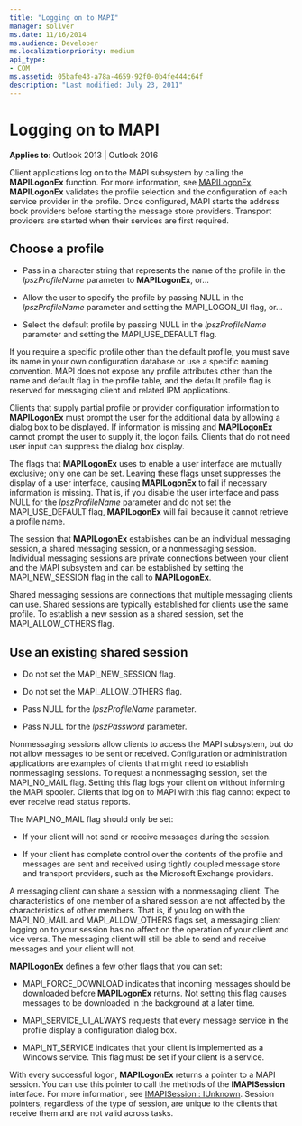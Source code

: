 ```yaml
---
title: "Logging on to MAPI"
manager: soliver
ms.date: 11/16/2014
ms.audience: Developer
ms.localizationpriority: medium
api_type:
- COM
ms.assetid: 05bafe43-a78a-4659-92f0-0b4fe444c64f
description: "Last modified: July 23, 2011"
---
```


# Logging on to MAPI
 
**Applies to**: Outlook 2013 | Outlook 2016 
  
Client applications log on to the MAPI subsystem by calling the **MAPILogonEx** function. For more information, see [MAPILogonEx](mapilogonex.md). **MAPILogonEx** validates the profile selection and the configuration of each service provider in the profile. Once configured, MAPI starts the address book providers before starting the message store providers. Transport providers are started when their services are first required. 
  
## Choose a profile
  
- Pass in a character string that represents the name of the profile in the _lpszProfileName_ parameter to **MAPILogonEx**, or...
    
- Allow the user to specify the profile by passing NULL in the _lpszProfileName_ parameter and setting the MAPI_LOGON_UI flag, or... 

- Select the default profile by passing NULL in the _lpszProfileName_ parameter and setting the MAPI_USE_DEFAULT flag. 
    
If you require a specific profile other than the default profile, you must save its name in your own configuration database or use a specific naming convention. MAPI does not expose any profile attributes other than the name and default flag in the profile table, and the default profile flag is reserved for messaging client and related IPM applications.
  
Clients that supply partial profile or provider configuration information to **MAPILogonEx** must prompt the user for the additional data by allowing a dialog box to be displayed. If information is missing and **MAPILogonEx** cannot prompt the user to supply it, the logon fails. Clients that do not need user input can suppress the dialog box display. 
  
The flags that **MAPILogonEx** uses to enable a user interface are mutually exclusive; only one can be set. Leaving these flags unset suppresses the display of a user interface, causing **MAPILogonEx** to fail if necessary information is missing. That is, if you disable the user interface and pass NULL for the  _lpszProfileName_ parameter and do not set the MAPI_USE_DEFAULT flag, **MAPILogonEx** will fail because it cannot retrieve a profile name. 
  
The session that **MAPILogonEx** establishes can be an individual messaging session, a shared messaging session, or a nonmessaging session. Individual messaging sessions are private connections between your client and the MAPI subsystem and can be established by setting the MAPI_NEW_SESSION flag in the call to **MAPILogonEx**.
  
Shared messaging sessions are connections that multiple messaging clients can use. Shared sessions are typically established for clients use the same profile. To establish a new session as a shared session, set the MAPI_ALLOW_OTHERS flag. 
  
## Use an existing shared session
  
- Do not set the MAPI_NEW_SESSION flag.
    
- Do not set the MAPI_ALLOW_OTHERS flag.
    
- Pass NULL for the  _lpszProfileName_ parameter. 
    
- Pass NULL for the  _lpszPassword_ parameter. 
    
Nonmessaging sessions allow clients to access the MAPI subsystem, but do not allow messages to be sent or received. Configuration or administration applications are examples of clients that might need to establish nonmessaging sessions. To request a nonmessaging session, set the MAPI_NO_MAIL flag. Setting this flag logs your client on without informing the MAPI spooler. Clients that log on to MAPI with this flag cannot expect to ever receive read status reports.
  
The MAPI_NO_MAIL flag should only be set:
  
- If your client will not send or receive messages during the session.
    
- If your client has complete control over the contents of the profile and messages are sent and received using tightly coupled message store and transport providers, such as the Microsoft Exchange providers.
    
A messaging client can share a session with a nonmessaging client. The characteristics of one member of a shared session are not affected by the characteristics of other members. That is, if you log on with the MAPI_NO_MAIL and MAPI_ALLOW_OTHERS flags set, a messaging client logging on to your session has no affect on the operation of your client and vice versa. The messaging client will still be able to send and receive messages and your client will not.
  
**MAPILogonEx** defines a few other flags that you can set: 
  
- MAPI_FORCE_DOWNLOAD indicates that incoming messages should be downloaded before **MAPILogonEx** returns. Not setting this flag causes messages to be downloaded in the background at a later time. 
    
- MAPI_SERVICE_UI_ALWAYS requests that every message service in the profile display a configuration dialog box.
    
- MAPI_NT_SERVICE indicates that your client is implemented as a Windows service. This flag must be set if your client is a service.
    
With every successful logon, **MAPILogonEx** returns a pointer to a MAPI session. You can use this pointer to call the methods of the **IMAPISession** interface. For more information, see [IMAPISession : IUnknown](imapisessioniunknown.md). Session pointers, regardless of the type of session, are unique to the clients that receive them and are not valid across tasks.
  

